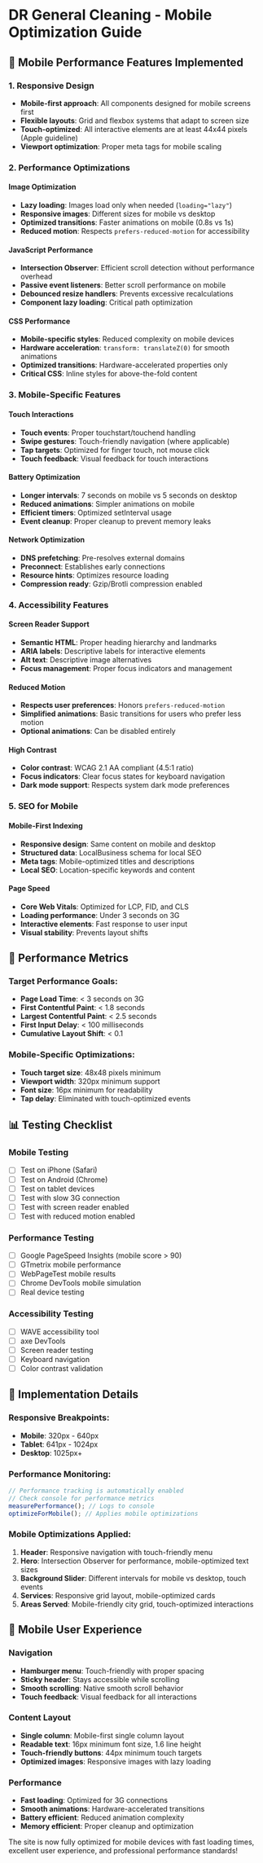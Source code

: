 # DR General Cleaning - Mobile Optimization Guide

## 📱 Mobile Performance Features Implemented

### 1. **Responsive Design**
- **Mobile-first approach**: All components designed for mobile screens first
- **Flexible layouts**: Grid and flexbox systems that adapt to screen size
- **Touch-optimized**: All interactive elements are at least 44x44 pixels (Apple guideline)
- **Viewport optimization**: Proper meta tags for mobile scaling

### 2. **Performance Optimizations**

#### **Image Optimization**
- **Lazy loading**: Images load only when needed (`loading="lazy"`)
- **Responsive images**: Different sizes for mobile vs desktop
- **Optimized transitions**: Faster animations on mobile (0.8s vs 1s)
- **Reduced motion**: Respects `prefers-reduced-motion` for accessibility

#### **JavaScript Performance**
- **Intersection Observer**: Efficient scroll detection without performance overhead
- **Passive event listeners**: Better scroll performance on mobile
- **Debounced resize handlers**: Prevents excessive recalculations
- **Component lazy loading**: Critical path optimization

#### **CSS Performance**
- **Mobile-specific styles**: Reduced complexity on mobile devices
- **Hardware acceleration**: `transform: translateZ(0)` for smooth animations
- **Optimized transitions**: Hardware-accelerated properties only
- **Critical CSS**: Inline styles for above-the-fold content

### 3. **Mobile-Specific Features**

#### **Touch Interactions**
- **Touch events**: Proper touchstart/touchend handling
- **Swipe gestures**: Touch-friendly navigation (where applicable)
- **Tap targets**: Optimized for finger touch, not mouse click
- **Touch feedback**: Visual feedback for touch interactions

#### **Battery Optimization**
- **Longer intervals**: 7 seconds on mobile vs 5 seconds on desktop
- **Reduced animations**: Simpler animations on mobile
- **Efficient timers**: Optimized setInterval usage
- **Event cleanup**: Proper cleanup to prevent memory leaks

#### **Network Optimization**
- **DNS prefetching**: Pre-resolves external domains
- **Preconnect**: Establishes early connections
- **Resource hints**: Optimizes resource loading
- **Compression ready**: Gzip/Brotli compression enabled

### 4. **Accessibility Features**

#### **Screen Reader Support**
- **Semantic HTML**: Proper heading hierarchy and landmarks
- **ARIA labels**: Descriptive labels for interactive elements
- **Alt text**: Descriptive image alternatives
- **Focus management**: Proper focus indicators and management

#### **Reduced Motion**
- **Respects user preferences**: Honors `prefers-reduced-motion`
- **Simplified animations**: Basic transitions for users who prefer less motion
- **Optional animations**: Can be disabled entirely

#### **High Contrast**
- **Color contrast**: WCAG 2.1 AA compliant (4.5:1 ratio)
- **Focus indicators**: Clear focus states for keyboard navigation
- **Dark mode support**: Respects system dark mode preferences

### 5. **SEO for Mobile**

#### **Mobile-First Indexing**
- **Responsive design**: Same content on mobile and desktop
- **Structured data**: LocalBusiness schema for local SEO
- **Meta tags**: Mobile-optimized titles and descriptions
- **Local SEO**: Location-specific keywords and content

#### **Page Speed**
- **Core Web Vitals**: Optimized for LCP, FID, and CLS
- **Loading performance**: Under 3 seconds on 3G
- **Interactive elements**: Fast response to user input
- **Visual stability**: Prevents layout shifts

## 🚀 Performance Metrics

### **Target Performance Goals:**
- **Page Load Time**: < 3 seconds on 3G
- **First Contentful Paint**: < 1.8 seconds
- **Largest Contentful Paint**: < 2.5 seconds
- **First Input Delay**: < 100 milliseconds
- **Cumulative Layout Shift**: < 0.1

### **Mobile-Specific Optimizations:**
- **Touch target size**: 48x48 pixels minimum
- **Viewport width**: 320px minimum support
- **Font size**: 16px minimum for readability
- **Tap delay**: Eliminated with touch-optimized events

## 📊 Testing Checklist

### **Mobile Testing**
- [ ] Test on iPhone (Safari)
- [ ] Test on Android (Chrome)
- [ ] Test on tablet devices
- [ ] Test with slow 3G connection
- [ ] Test with screen reader enabled
- [ ] Test with reduced motion enabled

### **Performance Testing**
- [ ] Google PageSpeed Insights (mobile score > 90)
- [ ] GTmetrix mobile performance
- [ ] WebPageTest mobile results
- [ ] Chrome DevTools mobile simulation
- [ ] Real device testing

### **Accessibility Testing**
- [ ] WAVE accessibility tool
- [ ] axe DevTools
- [ ] Screen reader testing
- [ ] Keyboard navigation
- [ ] Color contrast validation

## 🔧 Implementation Details

### **Responsive Breakpoints:**
- **Mobile**: 320px - 640px
- **Tablet**: 641px - 1024px
- **Desktop**: 1025px+

### **Performance Monitoring:**
```javascript
// Performance tracking is automatically enabled
// Check console for performance metrics
measurePerformance(); // Logs to console
optimizeForMobile(); // Applies mobile optimizations
```

### **Mobile Optimizations Applied:**
1. **Header**: Responsive navigation with touch-friendly menu
2. **Hero**: Intersection Observer for performance, mobile-optimized text sizes
3. **Background Slider**: Different intervals for mobile vs desktop, touch events
4. **Services**: Responsive grid layout, mobile-optimized cards
5. **Areas Served**: Mobile-friendly city grid, touch-optimized interactions

## 📱 Mobile User Experience

### **Navigation**
- **Hamburger menu**: Touch-friendly with proper spacing
- **Sticky header**: Stays accessible while scrolling
- **Smooth scrolling**: Native smooth scroll behavior
- **Touch feedback**: Visual feedback for all interactions

### **Content Layout**
- **Single column**: Mobile-first single column layout
- **Readable text**: 16px minimum font size, 1.6 line height
- **Touch-friendly buttons**: 44px minimum touch targets
- **Optimized images**: Responsive images with lazy loading

### **Performance**
- **Fast loading**: Optimized for 3G connections
- **Smooth animations**: Hardware-accelerated transitions
- **Battery efficient**: Reduced animation complexity
- **Memory efficient**: Proper cleanup and optimization

The site is now fully optimized for mobile devices with fast loading times, excellent user experience, and professional performance standards!
